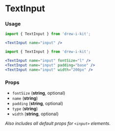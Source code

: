 # TextInput

### Usage

```jsx
import { TextInput } from 'drew-i-kit';

<TextInput name="input" />
```

```jsx
import { TextInput } from 'drew-i-kit';

<TextInput name="input" fontSize="l" />
<TextInput name="input" padding="base" />
<TextInput name="input" width="200px" />
```

### Props

- `fontSize` (**string**, optional)
- `name` (**string**)
- `padding` (**string**, optional)
- `type` (**string**)
- `width` (**string**, optional)

_Also includes all default props for `<input>` elements._